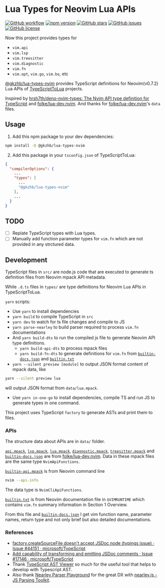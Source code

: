 # Lua Types for Neovim Lua APIs

[![GitHub workflow](https://github.com/gkzhb/lua-types-nvim/actions/workflows/npm-publish.yml/badge.svg?branch=main)](https://github.com/gkzhb/lua-types-nvim/actions/workflows/npm-publish.yml)
[![npm version](https://img.shields.io/npm/v/@gkzhb/lua-types-nvim)](https://www.npmjs.com/package/@gkzhb/lua-types-nvim)
[![GitHub stars](https://img.shields.io/github/stars/gkzhb/lua-types-nvim)](https://github.com/gkzhb/lua-types-nvim/stargazers)
[![GitHub issues](https://img.shields.io/github/issues/gkzhb/lua-types-nvim)](https://github.com/gkzhb/lua-types-nvim/issues)
[![GitHub license](https://img.shields.io/github/license/gkzhb/lua-types-nvim)](https://github.com/gkzhb/lua-types-nvim/blob/main/LICENSE)

Now this project provides types for
* `vim.api`
* `vim.lsp`
* `vim.treesitter`
* `vim.diagnostic`
* `vim.fn`
* `vim.opt`, `vim.go`, `vim.bo`, etc

[@gkzhb/lua-types-nvim](https://www.npmjs.com/package/@gkzhb/lua-types-nvim)
provides TypeScript definitions for Neovim(v0.7.2) Lua APIs of
[TypeScriptToLua](https://typescripttolua.github.io/) projects.

Inspired by [hrsh7th/deno-nvim-types: The Nvim API type definition for TypeScript](https://github.com/hrsh7th/deno-nvim-types)
and [folke/lua-dev.nvim](https://github.com/folke/lua-dev.nvim).
And thanks for [folke/lua-dev.nvim](https://github.com/folke/lua-dev.nvim)'s
`data` files.

## Usage

1. Add this npm package to your dev dependencies:

```bash
npm install -D @gkzhb/lua-types-nvim
```

2. Add this package in your `tsconfig.json` of TypeScriptToLua:

```json
{
  "compilerOptions": {
    ...
    "types": [
      ...
      "@gkzhb/lua-types-nvim"
    ],
    ...
  }
}
```

## TODO

* [ ] Replate TypeScript types with Lua types.
* [ ] Manually add function parameter types for `vim.fn` which are not provided
in any strctured data.

## Development

TypeScript files in `src/` are node.js code that are executed to generate ts definition
files from Neovim mpack API metadata.

While `.d.ts` files in `types/` are type definitions for Neovim Lua APIs in TypeScriptToLua.

`yarn` scripts:

* Use `yarn` to install dependencies
* `yarn build` to compile TypeScript in `src`
* `yarn dev` to watch for ts file changes and compile to JS
* `yarn parse-nearley` to build parser required to process `vim.fn` documentations
* And `yarn build-dts` to run the compiled js file to generate Neovim API
type definitions.
  * `yarn build-api-dts` to process mpack files
  * `yarn build-fn-dts` to generate definitions for `vim.fn` from
[`builtin-docs.json`](./data/builtin-docs.json) and [`builtin.txt`](./data/builtin.txt)
* `yarn --silent preview [module]` to output JSON format content of mpack
  data, like

```bash
yarn --silent preview lua
```

  will output JSON format from `data/lua.mpack`.
* Use `yarn in-one-go` to install dependencies, compile TS and run JS to
generate types in one command.

This project uses TypeScript `factory` to generate ASTs and print them to files.

### APIs

The structure data about APIs are in `data/` folder.

[`api.mpack`](./data/api.mpack), [`lsp.mpack`](./data/lsp.mpack),
[`lua.mpack`](./data/lua.mpack), [`diagnostic.mpack`](./data/diagnostic.mpack),
[`treesitter.mpack`](./data/treesitter.mpack) and
[`builtin-docs.json`](./data/builtin-docs.json) are from
[folke/lua-dev.nvim](https://github.com/folke/lua-dev.nvim).
Data in these mpack files are the same type `NvimApiFunctions`.

[`builtin-api.mpack`](./data/builtin-api.mpack) is from Neovim command line

```bash
nvim --api-info
```

The data type is `NvimCliApiFunctions`.

[`builtin.txt`](./data/builtin.txt) is from Neovim documentation file in
`$VIMRUNTIME` which contains `vim.fn` summary information in Section 1 Overview.

From this file and [`builtin-docs.json`](./data/builtin-docs.json) I get vim
function name, parameter names, return type and not only brief but also detailed
documentations.

### References

* [factory.createSourceFile doesn't accept JSDoc node (typings issue) · Issue #44151 · microsoft/TypeScript](https://github.com/microsoft/TypeScript/issues/44151)
* [Add capability of transforming and emitting JSDoc comments · Issue #17146 · microsoft/TypeScript](https://github.com/microsoft/TypeScript/issues/17146)
* Thank [TypeScript AST Viewer](https://ts-ast-viewer.com/#) so much for the
useful tool that helps to develop with Typescript AST.
* Also thank [Nearley Parser Playground](https://omrelli.ug/nearley-playground/)
for the great DX with [nearley.js - JS Parsing Toolkit](https://nearley.js.org/).
